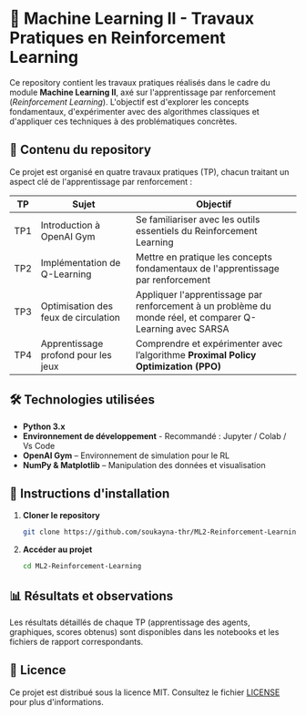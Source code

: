 # 🚀 Machine Learning II - Travaux Pratiques en Reinforcement Learning  

Ce repository contient les travaux pratiques réalisés dans le cadre du module **Machine Learning II**, axé sur l'apprentissage par renforcement (*Reinforcement Learning*). L'objectif est d'explorer les concepts fondamentaux, d'expérimenter avec des algorithmes classiques et d'appliquer ces techniques à des problématiques concrètes.

## 📌 Contenu du repository  

Ce projet est organisé en quatre travaux pratiques (TP), chacun traitant un aspect clé de l'apprentissage par renforcement :  

| TP  | Sujet  | Objectif  |
|------|--------|-----------|
| TP1  | Introduction à OpenAI Gym  | Se familiariser avec les outils essentiels du Reinforcement Learning |
| TP2  | Implémentation de Q-Learning | Mettre en pratique les concepts fondamentaux de l'apprentissage par renforcement |
| TP3  | Optimisation des feux de circulation | Appliquer l'apprentissage par renforcement à un problème du monde réel, et comparer Q-Learning avec SARSA|
| TP4  | Apprentissage profond pour les  jeux | Comprendre et expérimenter avec l’algorithme **Proximal Policy Optimization (PPO)** |

## 🛠 Technologies utilisées  

- **Python 3.x**
- **Environnement de développement** - Recommandé : Jupyter / Colab / Vs Code
- **OpenAI Gym** – Environnement de simulation pour le RL  
- **NumPy & Matplotlib** – Manipulation des données et visualisation   


## 🚀 Instructions d'installation  

1. **Cloner le repository**  
   ```bash
   git clone https://github.com/soukayna-thr/ML2-Reinforcement-Learning.git
   
2. **Accéder au projet**  
   ```bash
   cd ML2-Reinforcement-Learning

## 📊 Résultats et observations
Les résultats détaillés de chaque TP (apprentissage des agents, graphiques, scores obtenus) sont disponibles dans les notebooks et les fichiers de rapport correspondants.

📜 Licence
---
Ce projet est distribué sous la licence MIT. Consultez le fichier [LICENSE](LICENSE) pour plus d'informations.
